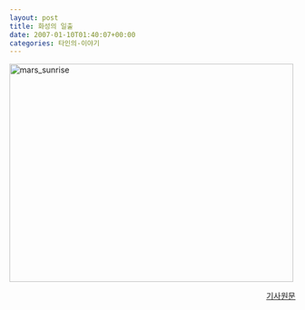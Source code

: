 ```yaml
---
layout: post
title: 화성의 일출
date: 2007-01-10T01:40:07+00:00
categories: 타인의-이야기
---
```

<a href="http://jinto.pe.kr/701/mars_sunrise" rel="attachment wp-att-2893"><img class="alignnone size-full wp-image-2893" alt="mars_sunrise" src="http://jinto.pe.kr/wp-content/uploads/2007/01/mars_sunrise.jpg" width="500" height="385" /></a>
<p align="right"><a href="http://www.zdnet.co.kr/news/internet/etc/0,39031281,39154477,00.htm" target="bb">기사원문</a></p>
